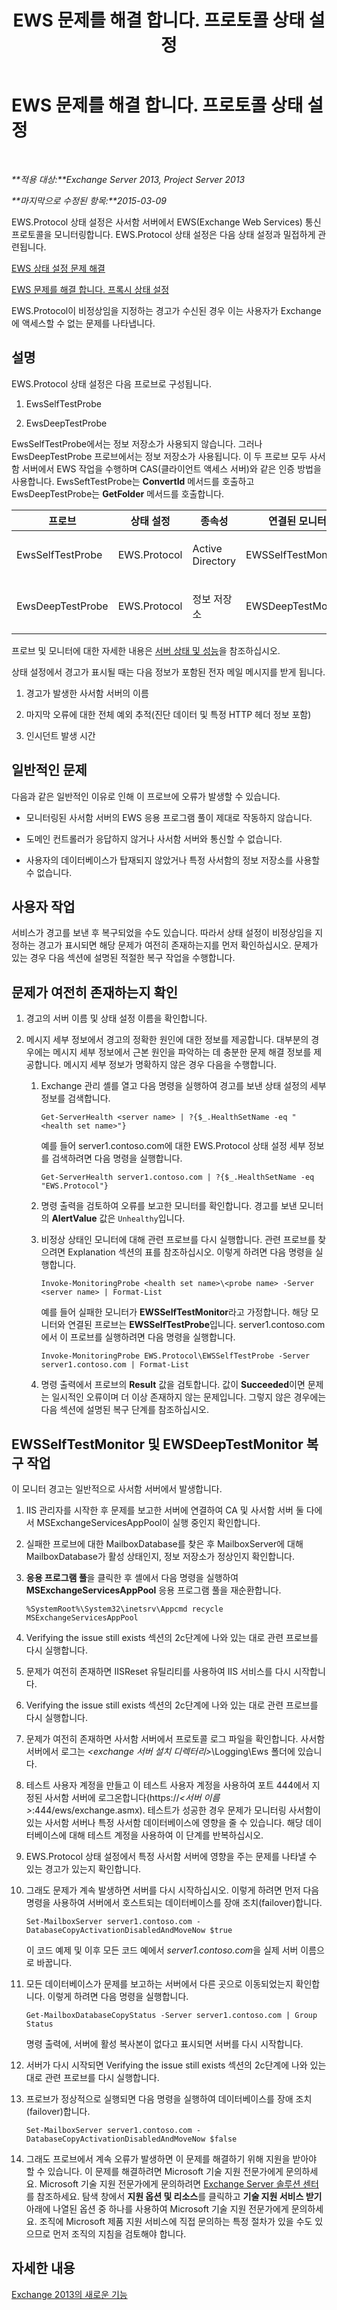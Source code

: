﻿---
title: EWS 문제를 해결 합니다. 프로토콜 상태 설정
TOCTitle: EWS 문제를 해결 합니다. 프로토콜 상태 설정
ms:assetid: 826b2d5b-adbb-4bf5-94b6-0a8de2e3aac0
ms:mtpsurl: https://technet.microsoft.com/ko-kr/library/ms.exch.scom.ews.protocol(v=EXCHG.150)
ms:contentKeyID: 53275589
ms.date: 03/06/2017
mtps_version: v=EXCHG.150
ms.translationtype: MT
---

# EWS 문제를 해결 합니다. 프로토콜 상태 설정

 

_**적용 대상:**Exchange Server 2013, Project Server 2013_

_**마지막으로 수정된 항목:**2015-03-09_

EWS.Protocol 상태 설정은 사서함 서버에서 EWS(Exchange Web Services) 통신 프로토콜을 모니터링합니다. EWS.Protocol 상태 설정은 다음 상태 설정과 밀접하게 관련됩니다.

[EWS 상태 설정 문제 해결](troubleshooting-ews-health-set.md)

[EWS 문제를 해결 합니다. 프록시 상태 설정](troubleshooting-ews-proxy-health-set.md)

EWS.Protocol이 비정상임을 지정하는 경고가 수신된 경우 이는 사용자가 Exchange에 액세스할 수 없는 문제를 나타냅니다.

## 설명

EWS.Protocol 상태 설정은 다음 프로브로 구성됩니다.

1.  EwsSelfTestProbe

2.  EwsDeepTestProbe

EwsSelfTestProbe에서는 정보 저장소가 사용되지 않습니다. 그러나 EwsDeepTestProbe 프로브에서는 정보 저장소가 사용됩니다. 이 두 프로브 모두 사서함 서버에서 EWS 작업을 수행하며 CAS(클라이언트 액세스 서버)와 같은 인증 방법을 사용합니다. EwsSeftTestProbe는 **ConvertId** 메서드를 호출하고 EwsDeepTestProbe는 **GetFolder** 메서드를 호출합니다.


<table>
<colgroup>
<col style="width: 25%" />
<col style="width: 25%" />
<col style="width: 25%" />
<col style="width: 25%" />
</colgroup>
<thead>
<tr class="header">
<th>프로브</th>
<th>상태 설정</th>
<th>종속성</th>
<th>연결된 모니터</th>
</tr>
</thead>
<tbody>
<tr class="odd">
<td><p>EwsSelfTestProbe</p></td>
<td><p>EWS.Protocol</p></td>
<td><p>Active Directory</p></td>
<td><p>EWSSelfTestMonitor</p></td>
</tr>
<tr class="even">
<td><p>EwsDeepTestProbe</p></td>
<td><p>EWS.Protocol</p></td>
<td><p>정보 저장소</p></td>
<td><p>EWSDeepTestMonitor</p></td>
</tr>
</tbody>
</table>


프로브 및 모니터에 대한 자세한 내용은 [서버 상태 및 성능](https://technet.microsoft.com/ko-kr/library/jj150551\(v=exchg.150\))을 참조하십시오.

상태 설정에서 경고가 표시될 때는 다음 정보가 포함된 전자 메일 메시지를 받게 됩니다.

1.  경고가 발생한 사서함 서버의 이름

2.  마지막 오류에 대한 전체 예외 추적(진단 데이터 및 특정 HTTP 헤더 정보 포함)

3.  인시던트 발생 시간

## 일반적인 문제

다음과 같은 일반적인 이유로 인해 이 프로브에 오류가 발생할 수 있습니다.

  - 모니터링된 사서함 서버의 EWS 응용 프로그램 풀이 제대로 작동하지 않습니다.

  - 도메인 컨트롤러가 응답하지 않거나 사서함 서버와 통신할 수 없습니다.

  - 사용자의 데이터베이스가 탑재되지 않았거나 특정 사서함의 정보 저장소를 사용할 수 없습니다.

## 사용자 작업

서비스가 경고를 보낸 후 복구되었을 수도 있습니다. 따라서 상태 설정이 비정상임을 지정하는 경고가 표시되면 해당 문제가 여전히 존재하는지를 먼저 확인하십시오. 문제가 있는 경우 다음 섹션에 설명된 적절한 복구 작업을 수행합니다.

## 문제가 여전히 존재하는지 확인

1.  경고의 서버 이름 및 상태 설정 이름을 확인합니다.

2.  메시지 세부 정보에서 경고의 정확한 원인에 대한 정보를 제공합니다. 대부분의 경우에는 메시지 세부 정보에서 근본 원인을 파악하는 데 충분한 문제 해결 정보를 제공합니다. 메시지 세부 정보가 명확하지 않은 경우 다음을 수행합니다.
    
    1.  Exchange 관리 셸를 열고 다음 명령을 실행하여 경고를 보낸 상태 설정의 세부 정보를 검색합니다.
        
            Get-ServerHealth <server name> | ?{$_.HealthSetName -eq "<health set name>"}
        
        예를 들어 server1.contoso.com에 대한 EWS.Protocol 상태 설정 세부 정보를 검색하려면 다음 명령을 실행합니다.
        
            Get-ServerHealth server1.contoso.com | ?{$_.HealthSetName -eq "EWS.Protocol"}
    
    2.  명령 출력을 검토하여 오류를 보고한 모니터를 확인합니다. 경고를 보낸 모니터의 **AlertValue** 값은 `Unhealthy`입니다.
    
    3.  비정상 상태인 모니터에 대해 관련 프로브를 다시 실행합니다. 관련 프로브를 찾으려면 Explanation 섹션의 표를 참조하십시오. 이렇게 하려면 다음 명령을 실행합니다.
        
            Invoke-MonitoringProbe <health set name>\<probe name> -Server <server name> | Format-List
        
        예를 들어 실패한 모니터가 **EWSSelfTestMonitor**라고 가정합니다. 해당 모니터와 연결된 프로브는 **EWSSelfTestProbe**입니다. server1.contoso.com에서 이 프로브를 실행하려면 다음 명령을 실행합니다.
        
            Invoke-MonitoringProbe EWS.Protocol\EWSSelfTestProbe -Server server1.contoso.com | Format-List
    
    4.  명령 출력에서 프로브의 **Result** 값을 검토합니다. 값이 **Succeeded**이면 문제는 일시적인 오류이며 더 이상 존재하지 않는 문제입니다. 그렇지 않은 경우에는 다음 섹션에 설명된 복구 단계를 참조하십시오.

## EWSSelfTestMonitor 및 EWSDeepTestMonitor 복구 작업

이 모니터 경고는 일반적으로 사서함 서버에서 발생합니다.

1.  IIS 관리자를 시작한 후 문제를 보고한 서버에 연결하여 CA 및 사서함 서버 둘 다에서 MSExchangeServicesAppPool이 실행 중인지 확인합니다.

2.  실패한 프로브에 대한 MailboxDatabase를 찾은 후 MailboxServer에 대해 MailboxDatabase가 활성 상태인지, 정보 저장소가 정상인지 확인합니다.

3.  **응용 프로그램 풀**을 클릭한 후 셸에서 다음 명령을 실행하여 **MSExchangeServicesAppPool** 응용 프로그램 풀을 재순환합니다.
    
        %SystemRoot%\System32\inetsrv\Appcmd recycle MSExchangeServicesAppPool

4.  Verifying the issue still exists 섹션의 2c단계에 나와 있는 대로 관련 프로브를 다시 실행합니다.

5.  문제가 여전히 존재하면 IISReset 유틸리티를 사용하여 IIS 서비스를 다시 시작합니다.

6.  Verifying the issue still exists 섹션의 2c단계에 나와 있는 대로 관련 프로브를 다시 실행합니다.

7.  문제가 여전히 존재하면 사서함 서버에서 프로토콜 로그 파일을 확인합니다. 사서함 서버에서 로그는 *\<exchange 서버 설치 디렉터리\>*\\Logging\\Ews 폴더에 있습니다.

8.  테스트 사용자 계정을 만들고 이 테스트 사용자 계정을 사용하여 포트 444에서 지정된 사서함 서버에 로그온합니다(https://*\<서버 이름\>*:444/ews/exchange.asmx). 테스트가 성공한 경우 문제가 모니터링 사서함이 있는 사서함 서버나 특정 사서함 데이터베이스에 영향을 줄 수 있습니다. 해당 데이터베이스에 대해 테스트 계정을 사용하여 이 단계를 반복하십시오.

9.  EWS.Protocol 상태 설정에서 특정 사서함 서버에 영향을 주는 문제를 나타낼 수 있는 경고가 있는지 확인합니다.

10. 그래도 문제가 계속 발생하면 서버를 다시 시작하십시오. 이렇게 하려면 먼저 다음 명령을 사용하여 서버에서 호스트되는 데이터베이스를 장애 조치(failover)합니다.
    
        Set-MailboxServer server1.contoso.com -DatabaseCopyActivationDisabledAndMoveNow $true
    
    이 코드 예제 및 이후 모든 코드 예에서 *server1.contoso.com*을 실제 서버 이름으로 바꿉니다.

11. 모든 데이터베이스가 문제를 보고하는 서버에서 다른 곳으로 이동되었는지 확인합니다. 이렇게 하려면 다음 명령을 실행합니다.
    
        Get-MailboxDatabaseCopyStatus -Server server1.contoso.com | Group Status
    
    명령 출력에, 서버에 활성 복사본이 없다고 표시되면 서버를 다시 시작합니다.

12. 서버가 다시 시작되면 Verifying the issue still exists 섹션의 2c단계에 나와 있는 대로 관련 프로브를 다시 실행합니다.

13. 프로브가 정상적으로 실행되면 다음 명령을 실행하여 데이터베이스를 장애 조치(failover)합니다.
    
        Set-MailboxServer server1.contoso.com -DatabaseCopyActivationDisabledAndMoveNow $false

14. 그래도 프로브에서 계속 오류가 발생하면 이 문제를 해결하기 위해 지원을 받아야 할 수 있습니다. 이 문제를 해결하려면 Microsoft 기술 지원 전문가에게 문의하세요. Microsoft 기술 지원 전문가에게 문의하려면 [Exchange Server 솔루션 센터](https://go.microsoft.com/fwlink/p/?linkid=180809)를 참조하세요. 탐색 창에서 **지원 옵션 및 리소스**를 클릭하고 **기술 지원 서비스 받기** 아래에 나열된 옵션 중 하나를 사용하여 Microsoft 기술 지원 전문가에게 문의하세요. 조직에 Microsoft 제품 지원 서비스에 직접 문의하는 특정 절차가 있을 수도 있으므로 먼저 조직의 지침을 검토해야 합니다.

## 자세한 내용

[Exchange 2013의 새로운 기능](https://technet.microsoft.com/ko-kr/library/jj150540\(v=exchg.150\))

